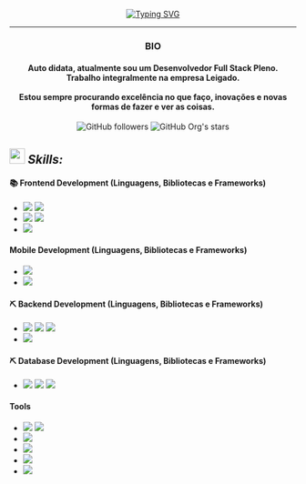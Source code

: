 <!-- HEADING AND BIO -->

<div align="center">

 [![Typing SVG](https://readme-typing-svg.demolab.com?font=Fira+Code&duration=2500&pause=500&color=EC0B43&background=0B0A0700&center=true&vCenter=true&random=true&width=435&lines=Ol%C3%A1!+Eu+sou+o+Jeverton)](https://git.io/typing-svg)

</div>

<hr />

<h3 align="center">BIO</h3>
<h4 align="center">
    Auto didata, atualmente sou um <b>Desenvolvedor Full Stack Pleno</b>. <br />
    Trabalho integralmente na empresa <b>Leigado</b>. <br />
    <br />
    Estou sempre procurando excelência no que faço, inovações e novas formas de fazer e ver as coisas.
</h4>

<!-- HEADING AND BIO -->

<!-- PROFILE STATS -->

<div align="center">
    <img alt="GitHub followers" src="https://img.shields.io/github/followers/jevrton-code"> <img alt="GitHub Org's stars" src="https://img.shields.io/github/stars/jevrton-code">
</div>

<!-- PROFILE STATS -->

<!-- SKILLS AREA -->

## <img src="https://media2.giphy.com/media/QssGEmpkyEOhBCb7e1/giphy.gif?cid=ecf05e47a0n3gi1bfqntqmob8g9aid1oyj2wr3ds3mg700bl&rid=giphy.gif" width ="27"><i> Skills: </i>

#### 📚 Frontend Development (Linguagens, Bibliotecas e Frameworks)
-   ![](https://ziadoua.github.io/m3-Markdown-Badges/badges/Javascript/javascript3.svg)
    ![](https://ziadoua.github.io/m3-Markdown-Badges/badges/TypeScript/typescript3.svg)
-   ![](https://ziadoua.github.io/m3-Markdown-Badges/badges/React/react3.svg)
    ![](https://ziadoua.github.io/m3-Markdown-Badges/badges/Angular/angular3.svg)
-   ![](https://ziadoua.github.io/m3-Markdown-Badges/badges/Sass/sass3.svg)

#### Mobile Development (Linguagens, Bibliotecas e Frameworks)
-   ![](https://ziadoua.github.io/m3-Markdown-Badges/badges/Dart/dart3.svg)
-   ![](https://ziadoua.github.io/m3-Markdown-Badges/badges/Flutter/flutter3.svg)

#### ⛏️ Backend Development (Linguagens, Bibliotecas e Frameworks)
-   ![](https://ziadoua.github.io/m3-Markdown-Badges/badges/Rust/rust3.svg)
    ![](https://ziadoua.github.io/m3-Markdown-Badges/badges/CSharp/csharp3.svg)
    ![](https://ziadoua.github.io/m3-Markdown-Badges/badges/Java/java3.svg)
-   ![](https://ziadoua.github.io/m3-Markdown-Badges/badges/dotNET/dotnet3.svg)

#### ⛏️ Database Development (Linguagens, Bibliotecas e Frameworks)
-   ![](https://ziadoua.github.io/m3-Markdown-Badges/badges/PostgreSQL/postgresql3.svg)
    ![](https://ziadoua.github.io/m3-Markdown-Badges/badges/SQLite/sqlite3.svg)
    ![](https://ziadoua.github.io/m3-Markdown-Badges/badges/MongoDB/mongodb3.svg)

#### Tools
-   ![](https://ziadoua.github.io/m3-Markdown-Badges/badges/Notion/notion3.svg)
    ![](https://ziadoua.github.io/m3-Markdown-Badges/badges/Obsidian/obsidian3.svg)
-   ![](https://ziadoua.github.io/m3-Markdown-Badges/badges/Postman/postman3.svg)
-   ![](https://ziadoua.github.io/m3-Markdown-Badges/badges/VisualStudioCode/visualstudiocode3.svg)
-   ![](https://ziadoua.github.io/m3-Markdown-Badges/badges/VisualStudio/visualstudio3.svg)
-   ![](https://ziadoua.github.io/m3-Markdown-Badges/badges/AndroidStudio/androidstudio3.svg)

<!-- SKILLS AREA -->
